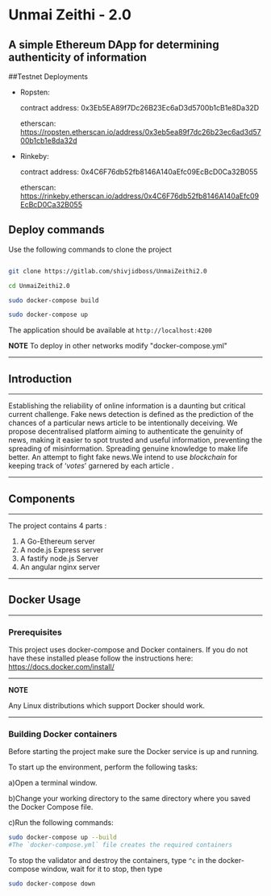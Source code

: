 # Unmai Zeithi - 2.0

A simple Ethereum DApp for determining authenticity of information
---

##Testnet Deployments

- Ropsten:

    contract address: 0x3Eb5EA89f7Dc26B23Ec6aD3d5700b1cB1e8Da32D

    etherscan: https://ropsten.etherscan.io/address/0x3eb5ea89f7dc26b23ec6ad3d5700b1cb1e8da32d

- Rinkeby:

    contract address: 0x4C6F76db52fb8146A140aEfc09EcBcD0Ca32B055
    
    etherscan: https://rinkeby.etherscan.io/address/0x4C6F76db52fb8146A140aEfc09EcBcD0Ca32B055


## Deploy commands

Use the following commands to clone the project

```bash

git clone https://gitlab.com/shivjidboss/UnmaiZeithi2.0

cd UnmaiZeithi2.0

sudo docker-compose build

sudo docker-compose up

```

The application should be available at `http://localhost:4200`

**NOTE**
To deploy in other networks modify "docker-compose.yml"

---


## Introduction

---

Establishing the reliability of online information is a daunting but critical current challenge. Fake news detection is defined as the prediction of the chances of a particular news article to be intentionally deceiving.  We propose decentralised platform aiming to authenticate the genuinity of news, making it easier to spot  trusted and useful information, preventing the spreading of misinformation. Spreading genuine knowledge to make life better. An attempt to fight fake news.We intend to use *blockchain* for keeping track of ‘*votes*’ garnered by each article .

---

## Components

---

The project contains 4 parts :

1. A Go-Ethereum server 
2. A node.js  Express server
3. A fastify  node.js Server
4. An angular nginx server

---

## Docker Usage

---

### Prerequisites

This project uses docker-compose and Docker containers. If you do not have these installed please follow the instructions here: <https://docs.docker.com/install/>

---

**NOTE**

Any Linux distributions which support Docker should work.

---

### Building Docker containers

Before starting the project make sure the Docker service is up and running.

To start up the environment, perform the following tasks:

a)Open a terminal window.

b)Change your working directory to the same directory where you saved the Docker Compose file.
 
c)Run the following commands:

```bash
sudo docker-compose up --build
#The `docker-compose.yml` file creates the required containers
```

To stop the validator and destroy the containers, type `^c` in the docker-compose window, wait for it to stop, then type

```bash
sudo docker-compose down
```

